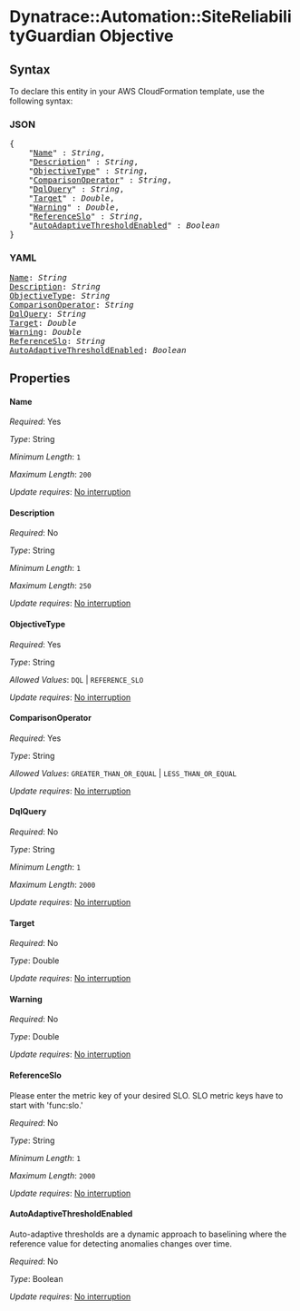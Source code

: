 # Dynatrace::Automation::SiteReliabilityGuardian Objective

## Syntax

To declare this entity in your AWS CloudFormation template, use the following syntax:

### JSON

<pre>
{
    "<a href="#name" title="Name">Name</a>" : <i>String</i>,
    "<a href="#description" title="Description">Description</a>" : <i>String</i>,
    "<a href="#objectivetype" title="ObjectiveType">ObjectiveType</a>" : <i>String</i>,
    "<a href="#comparisonoperator" title="ComparisonOperator">ComparisonOperator</a>" : <i>String</i>,
    "<a href="#dqlquery" title="DqlQuery">DqlQuery</a>" : <i>String</i>,
    "<a href="#target" title="Target">Target</a>" : <i>Double</i>,
    "<a href="#warning" title="Warning">Warning</a>" : <i>Double</i>,
    "<a href="#referenceslo" title="ReferenceSlo">ReferenceSlo</a>" : <i>String</i>,
    "<a href="#autoadaptivethresholdenabled" title="AutoAdaptiveThresholdEnabled">AutoAdaptiveThresholdEnabled</a>" : <i>Boolean</i>
}
</pre>

### YAML

<pre>
<a href="#name" title="Name">Name</a>: <i>String</i>
<a href="#description" title="Description">Description</a>: <i>String</i>
<a href="#objectivetype" title="ObjectiveType">ObjectiveType</a>: <i>String</i>
<a href="#comparisonoperator" title="ComparisonOperator">ComparisonOperator</a>: <i>String</i>
<a href="#dqlquery" title="DqlQuery">DqlQuery</a>: <i>String</i>
<a href="#target" title="Target">Target</a>: <i>Double</i>
<a href="#warning" title="Warning">Warning</a>: <i>Double</i>
<a href="#referenceslo" title="ReferenceSlo">ReferenceSlo</a>: <i>String</i>
<a href="#autoadaptivethresholdenabled" title="AutoAdaptiveThresholdEnabled">AutoAdaptiveThresholdEnabled</a>: <i>Boolean</i>
</pre>

## Properties

#### Name

_Required_: Yes

_Type_: String

_Minimum Length_: <code>1</code>

_Maximum Length_: <code>200</code>

_Update requires_: [No interruption](https://docs.aws.amazon.com/AWSCloudFormation/latest/UserGuide/using-cfn-updating-stacks-update-behaviors.html#update-no-interrupt)

#### Description

_Required_: No

_Type_: String

_Minimum Length_: <code>1</code>

_Maximum Length_: <code>250</code>

_Update requires_: [No interruption](https://docs.aws.amazon.com/AWSCloudFormation/latest/UserGuide/using-cfn-updating-stacks-update-behaviors.html#update-no-interrupt)

#### ObjectiveType

_Required_: Yes

_Type_: String

_Allowed Values_: <code>DQL</code> | <code>REFERENCE_SLO</code>

_Update requires_: [No interruption](https://docs.aws.amazon.com/AWSCloudFormation/latest/UserGuide/using-cfn-updating-stacks-update-behaviors.html#update-no-interrupt)

#### ComparisonOperator

_Required_: Yes

_Type_: String

_Allowed Values_: <code>GREATER_THAN_OR_EQUAL</code> | <code>LESS_THAN_OR_EQUAL</code>

_Update requires_: [No interruption](https://docs.aws.amazon.com/AWSCloudFormation/latest/UserGuide/using-cfn-updating-stacks-update-behaviors.html#update-no-interrupt)

#### DqlQuery

_Required_: No

_Type_: String

_Minimum Length_: <code>1</code>

_Maximum Length_: <code>2000</code>

_Update requires_: [No interruption](https://docs.aws.amazon.com/AWSCloudFormation/latest/UserGuide/using-cfn-updating-stacks-update-behaviors.html#update-no-interrupt)

#### Target

_Required_: No

_Type_: Double

_Update requires_: [No interruption](https://docs.aws.amazon.com/AWSCloudFormation/latest/UserGuide/using-cfn-updating-stacks-update-behaviors.html#update-no-interrupt)

#### Warning

_Required_: No

_Type_: Double

_Update requires_: [No interruption](https://docs.aws.amazon.com/AWSCloudFormation/latest/UserGuide/using-cfn-updating-stacks-update-behaviors.html#update-no-interrupt)

#### ReferenceSlo

Please enter the metric key of your desired SLO. SLO metric keys have to start with 'func:slo.'

_Required_: No

_Type_: String

_Minimum Length_: <code>1</code>

_Maximum Length_: <code>2000</code>

_Update requires_: [No interruption](https://docs.aws.amazon.com/AWSCloudFormation/latest/UserGuide/using-cfn-updating-stacks-update-behaviors.html#update-no-interrupt)

#### AutoAdaptiveThresholdEnabled

Auto-adaptive thresholds are a dynamic approach to baselining where the reference value for detecting anomalies changes over time. 

_Required_: No

_Type_: Boolean

_Update requires_: [No interruption](https://docs.aws.amazon.com/AWSCloudFormation/latest/UserGuide/using-cfn-updating-stacks-update-behaviors.html#update-no-interrupt)

